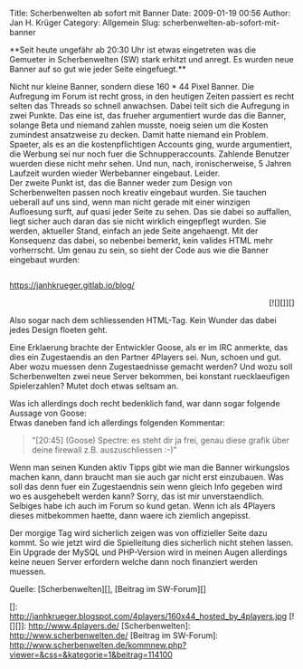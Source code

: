 Title: Scherbenwelten ab sofort mit Banner
Date: 2009-01-19 00:56
Author: Jan H. Krüger
Category: Allgemein
Slug: scherbenwelten-ab-sofort-mit-banner

<p>
**Seit heute ungefähr ab 20:30 Uhr ist etwas eingetreten was die
Gemueter in Scherbenwelten (SW) stark erhitzt und anregt. Es wurden neue
Banner auf so gut wie jeder Seite eingefuegt.**  
  
Nicht nur kleine Banner, sondern diese 160 \* 44 Pixel Banner. Die
Aufregung im Forum ist recht gross, in den heutigen Zeiten passiert es
recht selten das Threads so schnell anwachsen. Dabei teilt sich die
Aufregung in zwei Punkte. Das eine ist, das frueher argumentiert wurde
das die Banner, solange Beta und niemand zahlen musste, noeig seien um
die Kosten zumindest ansatzweise zu decken. Damit hatte niemand ein
Problem. Spaeter, als es an die kostenpflichtigen Accounts ging, wurde
argumentiert, die Werbung sei nur noch fuer die Schnupperaccounts.
Zahlende Benutzer wuerden diese nicht mehr sehen. Und nun, nach,
ironischerweise, 5 Jahren Laufzeit wurden wieder Werbebanner eingebaut.
Leider.  
Der zweite Punkt ist, das die Banner weder zum Design von Scherbenwelten
passen noch kreativ eingebaut wurden. Sie tauchen ueberall auf uns sind,
wenn man nicht gerade mit einer winzigen Aufloesung surft, auf quasi
jeder Seite zu sehen. Das sie dabei so auffallen, liegt sicher auch
daran das sie nicht wirklich eingepflegt wurden. Sie werden, aktueller
Stand, einfach an jede Seite angehaengt. Mit der Konsequenz das dabei,
so nebenbei bemerkt, kein valides HTML mehr vorherrscht. Um genau zu
sein, so sieht der Code aus wie die Banner eingebaut wurden:  
  

~~~~HTML
~~~~

https://janhkrueger.gitlab.io/blog/

</div>
<p>
  
  
  
  
  

<div align="right">
[![][]][]

</div>
  
  

Also sogar nach dem schliessenden HTML-Tag. Kein Wunder das dabei jedes
Design floeten geht.  
  
Eine Erklaerung brachte der Entwickler Goose, als er im IRC anmerkte,
das dies ein Zugestaendis an den Partner 4Players sei. Nun, schoen und
gut. Aber wozu muessen denn Zugestaednisse gemacht werden? Und wozu soll
Scherbenwelten zwei neue Server bekommen, bei konstant ruecklaeufigen
Spielerzahlen? Mutet doch etwas seltsam an.  
  
Was ich allerdings doch recht bedenklich fand, war dann sogar folgende
Aussage von Goose:  
Etwas daneben fand ich allerdings folgenden Kommentar:  
  

> "[20:45] (Goose) Spectre: es steht dir ja frei, genau diese grafik
> über deine firewall z.B. auszuschliessen :-)"

  
  

Wenn man seinen Kunden aktiv Tipps gibt wie man die Banner wirkungslos
machen kann, dann braucht man sie auch gar nicht erst einzubauen. Was
soll das denn fuer ein Zugestaendnis sein wenn gleich Info gegeben wird
wo es ausgehebelt werden kann? Sorry, das ist mir unverstaendlich.
Selbiges habe ich auch im Forum so kund getan. Wenn ich als 4Players
dieses mitbekommen haette, dann waere ich ziemlich angepisst.  
  
Der morgige Tag wird sicherlich zeigen was von offizieller Seite dazu
kommt. So wie jetzt wird die Spielleitung dies sicherlich nicht stehen
lassen. Ein Upgrade der MySQL und PHP-Version wird in meinen Augen
allerdings keine neuen Server erfordern welche dann noch finanziert
werden muessen.  
  
Quelle: [Scherbenwelten][], [Beitrag im SW-Forum][]

<p>
</p>

  []: http://janhkrueger.blogspot.com/4players/160x44_hosted_by_4players.jpg
  [![][]]: http://www.4players.de/
  [Scherbenwelten]: http://www.scherbenwelten.de/
  [Beitrag im SW-Forum]: http://www.scherbenwelten.de/kommnew.php?viewer=&css=&kategorie=1&beitrag=114100
